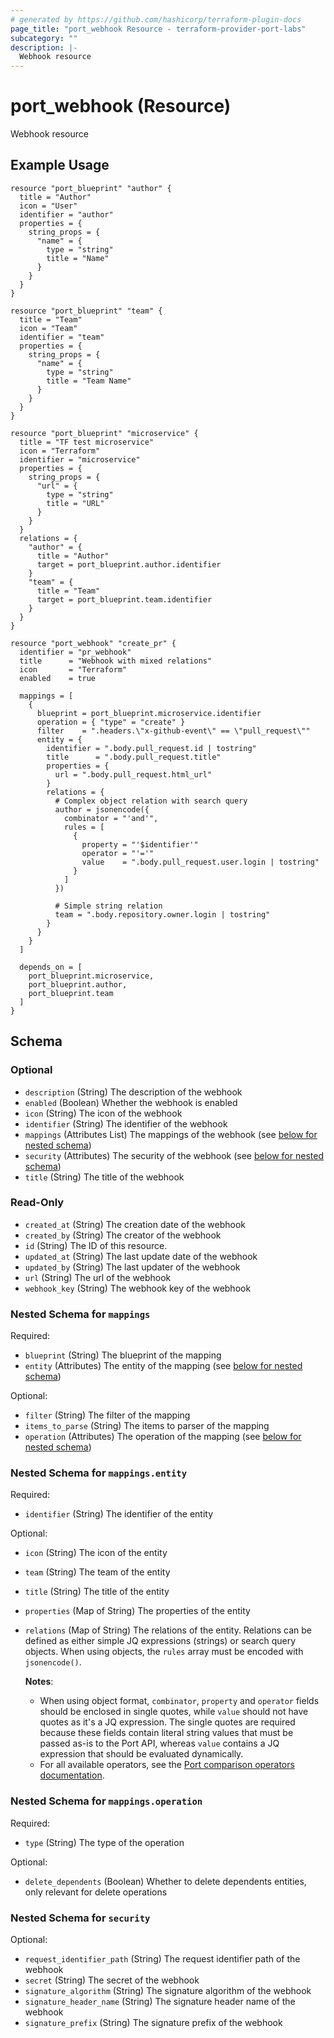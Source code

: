 ```yaml
---
# generated by https://github.com/hashicorp/terraform-plugin-docs
page_title: "port_webhook Resource - terraform-provider-port-labs"
subcategory: ""
description: |-
  Webhook resource
---
```


# port_webhook (Resource)

Webhook resource

## Example Usage

  ```hcl
  resource "port_blueprint" "author" {
    title = "Author"
    icon = "User"
    identifier = "author"
    properties = {
      string_props = {
        "name" = {
          type = "string"
          title = "Name"
        }
      }
    }
  }

  resource "port_blueprint" "team" {
    title = "Team"
    icon = "Team"
    identifier = "team"
    properties = {
      string_props = {
        "name" = {
          type = "string"
          title = "Team Name"
        }
      }
    }
  }

  resource "port_blueprint" "microservice" {
    title = "TF test microservice"
    icon = "Terraform"
    identifier = "microservice"
    properties = {
      string_props = {
        "url" = {
          type = "string"
          title = "URL"
        }
      }
    }
    relations = {
      "author" = {
        title = "Author"
        target = port_blueprint.author.identifier
      }
      "team" = {
        title = "Team"
        target = port_blueprint.team.identifier
      }
    }
  }

  resource "port_webhook" "create_pr" {
    identifier = "pr_webhook"
    title      = "Webhook with mixed relations"
    icon       = "Terraform"
    enabled    = true
    
    mappings = [
      {
        blueprint = port_blueprint.microservice.identifier
        operation = { "type" = "create" }
        filter    = ".headers.\"x-github-event\" == \"pull_request\""
        entity = {
          identifier = ".body.pull_request.id | tostring"
          title      = ".body.pull_request.title"
          properties = {
            url = ".body.pull_request.html_url"
          }
          relations = {
            # Complex object relation with search query
            author = jsonencode({
              combinator = "'and'",
              rules = [
                {
                  property = "'$identifier'"
                  operator = "'='"
                  value    = ".body.pull_request.user.login | tostring"
                }
              ]
            })
            
            # Simple string relation
            team = ".body.repository.owner.login | tostring"
          }
        }
      }
    ]
    
    depends_on = [
      port_blueprint.microservice,
      port_blueprint.author,
      port_blueprint.team
    ]
  }
  ```

<!-- schema generated by tfplugindocs -->
## Schema

### Optional

- `description` (String) The description of the webhook
- `enabled` (Boolean) Whether the webhook is enabled
- `icon` (String) The icon of the webhook
- `identifier` (String) The identifier of the webhook
- `mappings` (Attributes List) The mappings of the webhook (see [below for nested schema](#nestedatt--mappings))
- `security` (Attributes) The security of the webhook (see [below for nested schema](#nestedatt--security))
- `title` (String) The title of the webhook

### Read-Only

- `created_at` (String) The creation date of the webhook
- `created_by` (String) The creator of the webhook
- `id` (String) The ID of this resource.
- `updated_at` (String) The last update date of the webhook
- `updated_by` (String) The last updater of the webhook
- `url` (String) The url of the webhook
- `webhook_key` (String) The webhook key of the webhook

<a id="nestedatt--mappings"></a>
### Nested Schema for `mappings`

Required:

- `blueprint` (String) The blueprint of the mapping
- `entity` (Attributes) The entity of the mapping (see [below for nested schema](#nestedatt--mappings--entity))

Optional:

- `filter` (String) The filter of the mapping
- `items_to_parse` (String) The items to parser of the mapping
- `operation` (Attributes) The operation of the mapping (see [below for nested schema](#nestedatt--mappings--operation))

<a id="nestedatt--mappings--entity"></a>
### Nested Schema for `mappings.entity`

Required:

- `identifier` (String) The identifier of the entity

Optional:

- `icon` (String) The icon of the entity
- `team` (String) The team of the entity
- `title` (String) The title of the entity
- `properties` (Map of String) The properties of the entity
- `relations` (Map of String) The relations of the entity. Relations can be defined as either simple JQ expressions (strings) or search query objects. When using objects, the `rules` array must be encoded with `jsonencode()`.

  **Notes**:
  - When using object format, `combinator`, `property` and `operator` fields should be enclosed in single quotes, while `value` should not have quotes as it's a JQ expression. The single quotes are required because these fields contain literal string values that must be passed as-is to the Port API, whereas `value` contains a JQ expression that should be evaluated dynamically.
  - For all available operators, see the [Port comparison operators documentation](https://docs.port.io/search-and-query/comparison-operators).


<a id="nestedatt--mappings--operation"></a>
### Nested Schema for `mappings.operation`

Required:

- `type` (String) The type of the operation

Optional:

- `delete_dependents` (Boolean) Whether to delete dependents entities, only relevant for delete operations



<a id="nestedatt--security"></a>
### Nested Schema for `security`

Optional:

- `request_identifier_path` (String) The request identifier path of the webhook
- `secret` (String) The secret of the webhook
- `signature_algorithm` (String) The signature algorithm of the webhook
- `signature_header_name` (String) The signature header name of the webhook
- `signature_prefix` (String) The signature prefix of the webhook
